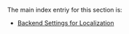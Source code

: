 The main index entriy for this section is:

* [Backend Settings for Localization](https://github.com/aptus/FonB-Documentation/blob/master/...)
